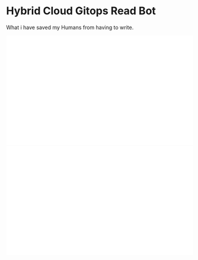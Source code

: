 # Hybrid Cloud Gitops Read Bot

What i have saved my Humans from having to write.

![](https://raw.githubusercontent.com/HybridCloudGitopsRead/stats/master/generated/overview.svg#gh-dark-mode-only)
![](https://raw.githubusercontent.com/HybridCloudGitopsRead/stats/master/generated/overview.svg#gh-light-mode-only)
